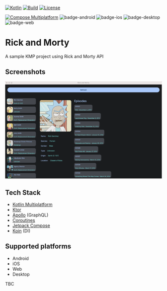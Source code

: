 [![Kotlin](https://img.shields.io/badge/kotlin-v1.9.10-blue.svg?logo=kotlin)](http://kotlinlang.org)
[![Build](https://github.com/kadirkid/RickAndMorty-kmp/actions/workflows/main.yml/badge.svg?branch=main)](https://github.com/kadirkid/RickAndMorty-kmp/actions/workflows/main.yml)
[![License](https://img.shields.io/github/license/kadirkid/RickAndMorty-kmp)](https://opensource.org/license/apache-2-0/)

[![Compose Multiplatform](https://img.shields.io/badge/Compose%20Multiplatform-v1.5.1-blue)](https://github.com/JetBrains/compose-multiplatform)
![badge-android](http://img.shields.io/badge/platform-Android-6EDB8D.svg?style=flat)
![badge-ios](http://img.shields.io/badge/platform-iOS-CDCDCD.svg?style=flat)
![badge-desktop](http://img.shields.io/badge/platform-Desktop-DB413D.svg?style=flat)
![badge-web](http://img.shields.io/badge/platform-Web-800080.svg?style=flat)

# Rick and Morty 
A sample KMP project using Rick and Morty API

## Screenshots
<img src="screenshots/desktop.png" alt="">

## Tech Stack
- [Kotlin Multiplatform](https://kotlinlang.org/docs/multiplatform.html)
- [Ktor](https://ktor.io/)
- [Apollo](https://github.com/apollographql/apollo-kotlin) (GraphQL)
- [Coroutines](https://kotlinlang.org/docs/coroutines-overview.html)
- [Jetpack Compose](https://github.com/JetBrains/compose-multiplatform)
- [Koin](https://github.com/InsertKoinIO/koin) (DI)

## Supported platforms
- Android
- iOS
- Web
- Desktop

TBC
